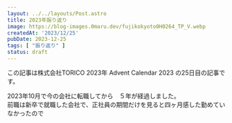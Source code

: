 ```yaml
---
layout: ../../layouts/Post.astro
title: 2023年振り返り
image: https://blog-images.0maru.dev/fujikokyoto0H0264_TP_V.webp
createdAt: '2023/12/25'
pubDate: 2023-12-25
tags: [ "振り返り" ]
status: draft
---
```


この記事は株式会社TORICO 2023年 Advent Calendar 2023 の25日目の記事です。

2023年10月で今の会社に転職してから　５年が経過しました。  
前職は新卒で就職した会社で、正社員の期間だけを見ると四ヶ月感した勤めていなかったので
